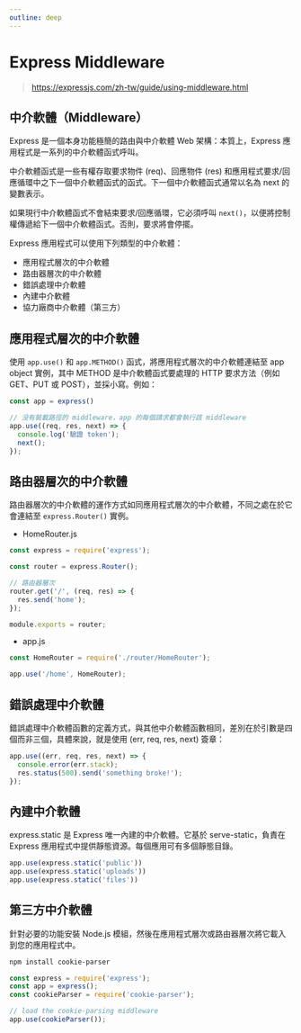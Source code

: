 ```yaml
---
outline: deep
---
```


# Express Middleware

> https://expressjs.com/zh-tw/guide/using-middleware.html

## 中介軟體（Middleware）

Express 是一個本身功能極簡的路由與中介軟體 Web 架構：本質上，Express 應用程式是一系列的中介軟體函式呼叫。

中介軟體函式是一些有權存取要求物件 (req)、回應物件 (res) 和應用程式要求/回應循環中之下一個中介軟體函式的函式。下一個中介軟體函式通常以名為 next 的變數表示。

如果現行中介軟體函式不會結束要求/回應循環，它必須呼叫 `next()`，以便將控制權傳遞給下一個中介軟體函式。否則，要求將會停擺。

Express 應用程式可以使用下列類型的中介軟體：

- 應用程式層次的中介軟體
- 路由器層次的中介軟體
- 錯誤處理中介軟體
- 內建中介軟體
- 協力廠商中介軟體（第三方）

## 應用程式層次的中介軟體

使用 `app.use()` 和 `app.METHOD()` 函式，將應用程式層次的中介軟體連結至 app object 實例，其中 METHOD 是中介軟體函式要處理的 HTTP 要求方法（例如 GET、PUT 或 POST），並採小寫。例如：

```js
const app = express()

// 没有裝載路徑的 middleware，app 的每個請求都會執行該 middleware
app.use((req, res, next) => {
  console.log('驗證 token');
  next();
});
```

## 路由器層次的中介軟體

路由器層次的中介軟體的運作方式如同應用程式層次的中介軟體，不同之處在於它會連結至 `express.Router()` 實例。

- HomeRouter.js
```js
const express = require('express');

const router = express.Router();

// 路由器層次
router.get('/', (req, res) => {
  res.send('home');
});

module.exports = router;
```

- app.js
```js
const HomeRouter = require('./router/HomeRouter');

app.use('/home', HomeRouter);
```

## 錯誤處理中介軟體

錯誤處理中介軟體函數的定義方式，與其他中介軟體函數相同，差別在於引數是四個而非三個，具體來說，就是使用 (err, req, res, next) 簽章：

```js
app.use((err, req, res, next) => {
  console.error(err.stack);
  res.status(500).send('something broke!');
});
```

## 內建中介軟體

express.static 是 Express 唯一內建的中介軟體。它基於 serve-static，負責在 Express 應用程式中提供靜態資源。每個應用可有多個靜態目錄。

```js
app.use(express.static('public'))
app.use(express.static('uploads'))
app.use(express.static('files'))
```

## 第三方中介軟體

針對必要的功能安裝 Node.js 模組，然後在應用程式層次或路由器層次將它載入到您的應用程式中。

```sh
npm install cookie-parser
```

```js
const express = require('express');
const app = express();
const cookieParser = require('cookie-parser');

// load the cookie-parsing middleware
app.use(cookieParser());
```
